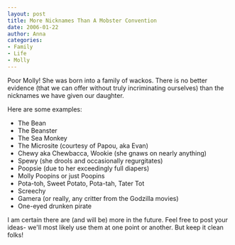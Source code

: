 ```yaml
---
layout: post
title: More Nicknames Than A Mobster Convention
date: 2006-01-22
author: Anna
categories:
- Family
- Life
- Molly
---
```


Poor Molly! She was born into a family of wackos. There is no better evidence (that we can offer without truly incriminating ourselves) than the nicknames we have given our daughter.

Here are some examples:

* The Bean
* The Beanster
* The Sea Monkey
* The Microsite (courtesy of Papou, aka Evan)
* Chewy aka Chewbacca, Wookie (she gnaws on nearly anything)
* Spewy (she drools and occasionally regurgitates)
* Poopsie (due to her exceedingly full diapers)
* Molly Poopins or just Poopins
* Pota-toh, Sweet Potato, Pota-tah, Tater Tot
* Screechy
* Gamera (or really, any critter from the Godzilla movies)
* One-eyed drunken pirate

I am certain there are (and will be) more in the future. Feel free to post your ideas- we'll most likely use them at one point or another. But keep it clean folks!